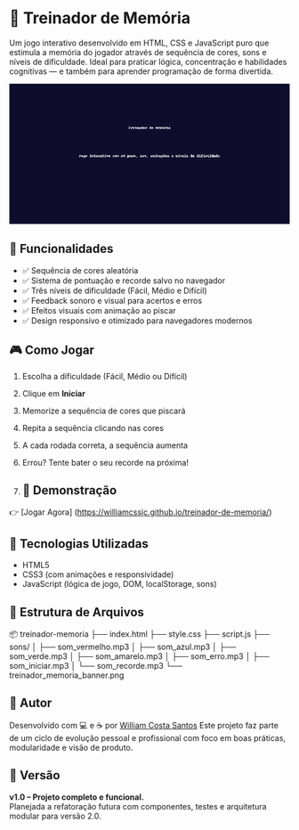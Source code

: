 # 🧠 Treinador de Memória

Um jogo interativo desenvolvido em HTML, CSS e JavaScript puro que estimula a memória do jogador através de sequência de cores, sons e níveis de dificuldade. Ideal para praticar lógica, concentração e habilidades cognitivas — e também para aprender programação de forma divertida.

![Capa do Projeto](./treinador_memoria_banner.png)

## 🚀 Funcionalidades

- ✅ Sequência de cores aleatória
- ✅ Sistema de pontuação e recorde salvo no navegador
- ✅ Três níveis de dificuldade (Fácil, Médio e Difícil)
- ✅ Feedback sonoro e visual para acertos e erros
- ✅ Efeitos visuais com animação ao piscar
- ✅ Design responsivo e otimizado para navegadores modernos

## 🎮 Como Jogar

1. Escolha a dificuldade (Fácil, Médio ou Difícil)
2. Clique em **Iniciar**
3. Memorize a sequência de cores que piscará
4. Repita a sequência clicando nas cores
5. A cada rodada correta, a sequência aumenta
6. Errou? Tente bater o seu recorde na próxima!

7. ## 📌 Demonstração
👉 [Jogar Agora] (https://williamcssjc.github.io/treinador-de-memoria/)

## 🧩 Tecnologias Utilizadas

- HTML5
- CSS3 (com animações e responsividade)
- JavaScript (lógica de jogo, DOM, localStorage, sons)

## 📁 Estrutura de Arquivos

📦 treinador-memoria
├── index.html
├── style.css
├── script.js
├── sons/
│ ├── som_vermelho.mp3
│ ├── som_azul.mp3
│ ├── som_verde.mp3
│ ├── som_amarelo.mp3
│ ├── som_erro.mp3
│ ├── som_iniciar.mp3
│ └── som_recorde.mp3
└── treinador_memoria_banner.png


## 🧠 Autor

Desenvolvido com 💻 e ☕ por [William Costa Santos](https://github.com/williamcssjc?tab=repositories)
Este projeto faz parte de um ciclo de evolução pessoal e profissional com foco em boas práticas, modularidade e visão de produto.

## 📌 Versão

**v1.0 – Projeto completo e funcional.**  
Planejada a refatoração futura com componentes, testes e arquitetura modular para versão 2.0.

